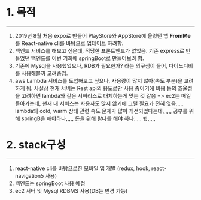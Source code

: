 # 1. 목적
--------------------
1. 2019년 8월 처음 expo로 만들어 PlayStore와 AppStore에 올렸던 앱 **FromMe** 를 React-native cli를 바탕으로 업데이트 하려함.
2. 백엔드 서비스를 해보고 싶은데, 적당한 프론트엔드가 없었음. 기존 express로 만들었던 백엔드를 이번 기회에 springBoot로 만들어보려 함.
3. 기존에 Mysql을 사용했었으나, RDB가 필요한가? 라는 의구심이 들어, 다이노디비를 사용해볼까 고려중임.
4. aws Lambda 서비스를 도입해보고 싶으나, 사용량이 많지 않아(속도 부분)을 고려하게 됨. 사실상 현재 서버는 Rest api의 용도로만 사용 중이기에 비용 등의 효율성을 고려하면 lambda와 같은 서버리스로 대체하는게 맞는 것 같음 => ec2는 매일 돌아가는데, 현재 내 서비스는 사용자도 많지 않기에 그럴 필요가 전혀 없음..... lambda의 cold, warm 상태 관련 속도 문제가 많이 개선되었다는데,,,,,, 공부를 위해 springB을 해야하나,,,,, 돈을 위해 람다를 해야 하나..... 쓋,,,,,


# 2. stack구성
---------------------
1. react-native cli를 바탕으로한 모바일 앱 개발 (redux, hook, react-navigation5 사용)
2. 백엔드는 springBoot 사용 예정
3. ec2 서버 및 Mysql RDBMS 사용(DB는 변경 가능)
